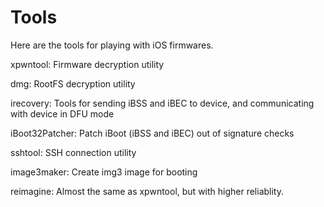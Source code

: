 # Tools
Here are the tools for playing with iOS firmwares.

xpwntool: Firmware decryption utility

dmg: RootFS decryption utility

irecovery: Tools for sending iBSS and iBEC to device, and communicating with device in DFU mode

iBoot32Patcher: Patch iBoot (iBSS and iBEC) out of signature checks

sshtool: SSH connection utility

image3maker: Create img3 image for booting

reimagine: Almost the same as xpwntool, but with higher reliablity.
